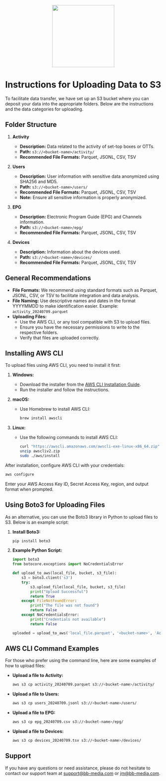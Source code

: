 <p align="center">
<image
  src="https://github.com/Audiencias-Latinoamerica/.github/assets/4085605/ff9828b4-a69f-4c68-9f2c-7ba2c7a354ab"
  height=200
  margin=0>
</p>


# Instructions for Uploading Data to S3


To facilitate data transfer, we have set up an S3 bucket where you can deposit your data into the appropriate folders. Below are the instructions and the data categories for uploading.

## Folder Structure

1. **Activity**
   - **Description:** Data related to the activity of set-top boxes or OTTs.
   - **Path:** `s3://<bucket-name>/activity/`
   - **Recommended File Formats:** Parquet, JSONL, CSV, TSV

2. **Users**
   - **Description:** User information with sensitive data anonymized using SHA256 and MD5.
   - **Path:** `s3://<bucket-name>/users/`
   - **Recommended File Formats:** Parquet, JSONL, CSV, TSV
   - **Note:** Ensure all sensitive information is properly anonymized.

3. **EPG**
   - **Description:** Electronic Program Guide (EPG) and Channels information.
   - **Path:** `s3://<bucket-name>/epg/`
   - **Recommended File Formats:** Parquet, JSONL, CSV, TSV

4. **Devices**
   - **Description:** Information about the devices used.
   - **Path:** `s3://<bucket-name>/devices/`
   - **Recommended File Formats:** Parquet, JSONL, CSV, TSV

## General Recommendations

- **File Formats:** We recommend using standard formats such as Parquet, JSONL, CSV, or TSV to facilitate integration and data analysis.
- **File Naming:** Use descriptive names and dates in the format YYYYMMDD to make identification easier. Example: `activity_20240709.parquet`
- **Uploading Files:**
  - Use the AWS CLI, or any tool compatible with S3 to upload files.
  - Ensure you have the necessary permissions to write to the respective folders.
  - Verify that files are uploaded correctly.

## Installing AWS CLI

To upload files using AWS CLI, you need to install it first:

1. **Windows:**
   - Download the installer from the [AWS CLI Installation Guide](https://docs.aws.amazon.com/cli/latest/userguide/install-cliv2-windows.html).
   - Run the installer and follow the instructions.

2. **macOS:**
   - Use Homebrew to install AWS CLI:
     ```sh
     brew install awscli
     ```

3. **Linux:**
   - Use the following commands to install AWS CLI:
     ```sh
     curl "https://awscli.amazonaws.com/awscli-exe-linux-x86_64.zip" -o "awscliv2.zip"
     unzip awscliv2.zip
     sudo ./aws/install
     ```

After installation, configure AWS CLI with your credentials:
```sh
aws configure
```
Enter your AWS Access Key ID, Secret Access Key, region, and output format when prompted.

## Using Boto3 for Uploading Files

As an alternative, you can use the Boto3 library in Python to upload files to S3. Below is an example script:

1. **Install Boto3:**
   ```sh
   pip install boto3
   ```

2. **Example Python Script:**
   ```python
   import boto3
   from botocore.exceptions import NoCredentialsError

   def upload_to_aws(local_file, bucket, s3_file):
       s3 = boto3.client('s3')
       try:
           s3.upload_file(local_file, bucket, s3_file)
           print("Upload Successful")
           return True
       except FileNotFoundError:
           print("The file was not found")
           return False
       except NoCredentialsError:
           print("Credentials not available")
           return False

   uploaded = upload_to_aws('local_file.parquet', '<bucket-name>', 'Activity/local_file.parquet')
   ```

## AWS CLI Command Examples

For those who prefer using the command line, here are some examples of how to upload files:

- **Upload a file to Activity:**
  ```sh
  aws s3 cp activity_20240709.parquet s3://<bucket-name>/activity/
  ```

- **Upload a file to Users:**
  ```sh
  aws s3 cp users_20240709.jsonl s3://<bucket-name>/users/
  ```

- **Upload a file to EPG:**
  ```sh
  aws s3 cp epg_20240709.csv s3://<bucket-name>/epg/
  ```

- **Upload a file to Devices:**
  ```sh
  aws s3 cp devices_20240709.tsv s3://<bucket-name>/devices/
  ```

## Support

If you have any questions or need assistance, please do not hesitate to contact our support team at [support@bb-media.com](mailto:support@bb-media.com) or [jm@bb-media.com](mailto:jm@bb-media.com).
